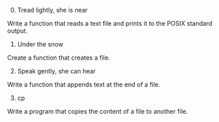 0. Tread lightly, she is near

Write a function that reads a text file and prints it to the POSIX standard output.


1. Under the snow

Create a function that creates a file.


2. Speak gently, she can hear

Write a function that appends text at the end of a file.


3. cp

Write a program that copies the content of a file to another file.